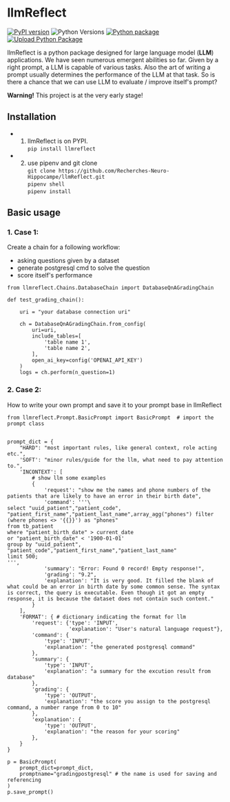 # llmReflect
[![PyPI version](https://badge.fury.io/py/llmreflect.svg)](https://badge.fury.io/py/llmreflect) ![Python Versions](https://img.shields.io/pypi/pyversions/llmreflect) 
[![Python package](https://github.com/Recherches-Neuro-Hippocampe/llmReflect/actions/workflows/python-package.yml/badge.svg?branch=main)](https://github.com/Recherches-Neuro-Hippocampe/llmReflect/actions/workflows/python-package.yml)
[![Upload Python Package](https://github.com/Recherches-Neuro-Hippocampe/llmReflect/actions/workflows/python-publish.yml/badge.svg?branch=main)](https://github.com/Recherches-Neuro-Hippocampe/llmReflect/actions/workflows/python-publish.yml)

llmReflect is a python package designed for large language model (**LLM**) applications. We have seen numerous emergent abilities so far. Given by a right prompt, a LLM is capable of various tasks. Also the art of writing a prompt usually determines the performance of the LLM at that task. So is there a chance that we can use LLM to evaluate / improve itself's prompt?

**Warning!** This project is at the very early stage!

## Installation
* 1.  llmReflect is on PYPI. \
`pip install llmreflect`

* 2. use pipenv and git clone \
`git clone https://github.com/Recherches-Neuro-Hippocampe/llmReflect.git` \
`pipenv shell` \
`pipenv install`

## Basic usage
### 1. Case 1: 
Create a chain for a following workflow:
* asking questions given by a dataset
* generate postgresql cmd to solve the question
* score itself's performance

```
from llmreflect.Chains.DatabaseChain import DatabaseQnAGradingChain

def test_grading_chain():

    uri = "your database connection uri"

    ch = DatabaseQnAGradingChain.from_config(
        uri=uri,
        include_tables=[
            'table name 1',
            'table name 2',
        ],
        open_ai_key=config('OPENAI_API_KEY')
    )
    logs = ch.perform(n_question=1)

```

### 2. Case 2:
How to write your own prompt and save it to your prompt base in llmReflect

```
from llmreflect.Prompt.BasicPrompt import BasicPrompt  # import the prompt class


prompt_dict = {
    "HARD": "most important rules, like general context, role acting etc.",
    'SOFT': "minor rules/guide for the llm, what need to pay attention to.",
    'INCONTEXT': [
        # show llm some examples
        {
            'request': "show me the names and phone numbers of the patients that are likely to have an error in their birth date",
            'command': '''\
select "uuid_patient","patient_code", "patient_first_name","patient_last_name",array_agg("phones") filter (where phones <> '{{}}') as "phones"
from tb_patient
where "patient_birth_date" > current_date
or "patient_birth_date" < '1900-01-01'
group by "uuid_patient", "patient_code","patient_first_name","patient_last_name"
limit 500;
''',
            'summary': "Error: Found 0 record! Empty response!",
            'grading': "9.2",
            'explanation': "It is very good. It filled the blank of what could be an error in birth date by some common sense. The syntax is correct, the query is executable. Even though it got an empty response, it is because the dataset does not contain such content."
        }
    ],
    'FORMAT': { # dictionary indicating the format for llm
        'request': {'type': 'INPUT',
                    'explanation': "User's natural language request"},
        'command': {
            'type': 'INPUT',
            'explanation': "the generated postgresql command"
        },
        'summary': {
            'type': 'INPUT',
            'explanation': "a summary for the excution result from database"
        },
        'grading': {
            'type': 'OUTPUT',
            'explanation': "the score you assign to the postgresql command, a number range from 0 to 10"
        },
        'explanation': {
            'type': 'OUTPUT',
            'explanation': "the reason for your scoring"
        },
    }
}

p = BasicPrompt(
    prompt_dict=prompt_dict,
    promptname="gradingpostgresql" # the name is used for saving and referencing
)
p.save_prompt()

```

